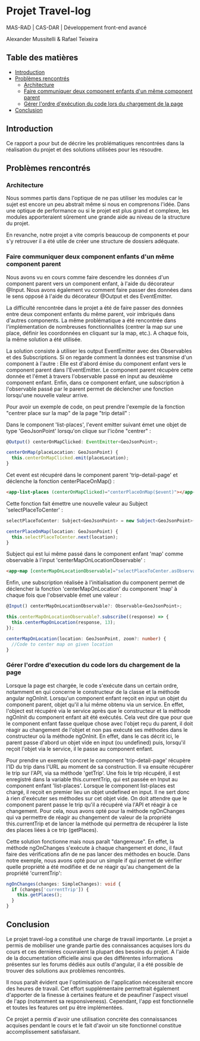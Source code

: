 # Projet Travel-log

MAS-RAD | CAS-DAR | Développement front-end avancé

Alexander Mussitelli & Rafael Teixeira

## Table des matières

- [Introduction](#introduction)
- [Problèmes rencontrés](#problèmes-rencontrés)
  - [Architecture](#architecture)
  - [Faire communiquer deux component enfants d'un même component parent](#faire-communiquer-deux-component-enfants-dun-m%C3%AAme-component-parent)
  - [Gérer l'ordre d'exécution du code lors du chargement de la page](#g%C3%A9rer-lordre-dexecution-du-code-lors-du-chargement-de-la-page)
- [Conclusion](#conclusion)

## Introduction

Ce rapport a pour but de décrire les problématiques rencontrées dans la réalisation du projet et des solutions utilisées pour les résoudre.

## Problèmes rencontrés

### Architecture

Nous sommes partis dans l'optique de ne pas utiliser les modules car le sujet est encore un peu abstrait même si nous en comprenons l'idée. Dans une optique de performance ou si le projet est plus grand et complexe, les modules apporteraient sûrement une grande aide au niveau de la structure du projet.

En revanche, notre projet a vite compris beaucoup de components et pour s'y retrouver il a été utile de créer une structure de dossiers adéquate.

### Faire communiquer deux component enfants d'un même component parent

Nous avons vu en cours comme faire descendre les données d'un component parent vers un component enfant, à l'aide du décorateur @Input. Nous avons également vu comment faire passer des données dans le sens opposé à l'aide du décorateur @Output et des EventEmitter.

La difficulté rencontrée dans le projet a été de faire passer des données entre deux component enfants du même parent, voir imbriqués dans d'autres components. La même problématique a été rencontrée dans l'implémentation de nombreuses fonctionnalités (centrer la map sur une place, définir les coordonnées en cliquant sur la map, etc.). A chaque fois, la même solution a été utilisée.

La solution consiste à utiliser les output EventEmitter avec des Observables et des Subscriptions. Si on regarde comment la données est transmise d'un component à l'autre : Elle est d'abord émise du component enfant vers le component parent dans l'EventEmitter. Le component parent récupère cette donnée et l'émet à travers l'observable passé en input au deuxième component enfant. Enfin, dans ce component enfant, une subscription à l'observable passé par le parent permet de déclencher une fonction lorsqu'une nouvelle valeur arrive.

Pour avoir un exemple de code, on peut prendre l'exemple de la fonction "centrer place sur la map" de la page "trip detail" :

Dans le component 'list-places', l'event emitter suivant émet une objet de type 'GeoJsonPoint' lorsqu'on clique sur l'icône "centrer" :

```ts
@Output() centerOnMapClicked: EventEmitter<GeoJsonPoint>;

centerOnMap(placeLocation: GeoJsonPoint) {
  this.centerOnMapClicked.emit(placeLocation);
}
```

Cet event est récupéré dans le component parent 'trip-detail-page' et déclenche la fonction centerPlaceOnMap() :

```html
<app-list-places (centerOnMapClicked)="centerPlaceOnMap($event)"></app-list-places>
```

Cette fonction fait émettre une nouvelle valeur au Subject 'selectPlaceToCenter' :

```ts
selectPlaceToCenter: Subject<GeoJsonPoint> = new Subject<GeoJsonPoint>();

centerPlaceOnMap(location: GeoJsonPoint) {
  this.selectPlaceToCenter.next(location);
}
```

Subject qui est lui même passé dans le component enfant 'map' comme observable à l'input 'centerMapOnLocationObservable' :

```html
<app-map [centerMapOnLocationObservable]="selectPlaceToCenter.asObservable()"></app-map>
```

Enfin, une subscription réalisée à l'initialisation du component permet de déclencher la fonction 'centerMapOnLocation' du component 'map' à chaque fois que l'observable émet une valeur :

```ts
@Input() centerMapOnLocationObservable?: Observable<GeoJsonPoint>;

this.centerMapOnLocationObservable?.subscribe((response) => {
  this.centerMapOnLocation(response, 13);
});

centerMapOnLocation(location: GeoJsonPoint, zoom?: number) {
  //Code to center map on given location
}
```

### Gérer l'ordre d'execution du code lors du chargement de la page

Lorsque la page est chargée, le code s'exécute dans un certain ordre, notamment en qui concerne le constructeur de la classe et la méthode angular ngOnInit. Lorsqu'un component enfant reçoit en input un objet du component parent, objet qu'il a lui même obtenu via un service. En effet, l'object est récupéré via le service après que le constructeur et la méthode ngOnInit du component enfant ait été exécutés. Cela veut dire que pour que le component enfant fasse quelque chose avec l'objet reçu du parent, il doit réagir au changement de l'objet et non pas exécuté ses méthodes dans le constructeur où la méthode ngOnInit. En effet, dans le cas décrit ici, le parent passe d'abord un objet vide en input (ou undefined) puis, lorsqu'il reçoit l'objet via le service, il le passe au component enfant.

Pour prendre un exemple concret le component 'trip-detail-page' récupère l'ID du trip dans l'URL au moment de sa construction. Il va ensuite récupérer le trip sur l'API, via sa méthode 'getTrip'. Une fois le trip récupéré, il est enregistré dans la variable this.currentTrip, qui est passée en Input au component enfant 'list-places'. Lorsque le component list-places est chargé, il reçoit en premier lieu un objet undefined en input. Il ne sert donc à rien d'exécuter ses méthodes sur cet objet vide. On doit attendre que le component parent passe le trip qu'il a récupéré via l'API et réagir à ce changement. Pour cela, nous avons opté pour la méthode ngOnChanges qui va permettre de réagir au changement de valeur de la propriété this.currentTrip et de lancer la méthode qui permettra de récupérer la liste des places liées à ce trip (getPlaces).

Cette solution fonctionne mais nous paraît "dangereuse". En effet, la méthode ngOnChanges s'exécute à chaque changement et donc, il faut faire des vérifications afin de ne pas lancer des méthodes en boucle. Dans notre exemple, nous avons opté pour un simple if qui permet de vérifier quelle propriété a été modifiée et de ne réagir qu'au changement de la propriété 'currentTrip':

```ts
ngOnChanges(changes: SimpleChanges): void {
  if (changes['currentTrip']) {
    this.getPlaces();
  }
}
```

## Conclusion

Le projet travel-log a constitué une charge de travail importante. Le projet a permis de mobiliser une grande partie des connaissances acquises lors du cours et ces dernières couvraient la plupart des besoins du projet. A l'aide de la documentation officielle ainsi que des différentes informations présentes sur les forums dédiés aux outils d'angular, il a été possible de trouver des solutions aux problèmes rencontrés.

Il nous paraît évident que l'optimisation de l'application nécessiterait encore des heures de travail. Cet effort supplémentaire permettrait également d'apporter de la finesse à certaines feature et de peaufiner l'aspect visuel de l'app (notamment sa responsiveness). Cependant, l'app est fonctionnelle et toutes les features ont pu être implémentées.

Ce projet a permis d'avoir une utilisation concrète des connaissances acquises pendant le cours et le fait d'avoir un site fonctionnel constitue accomplissement satisfaisant.